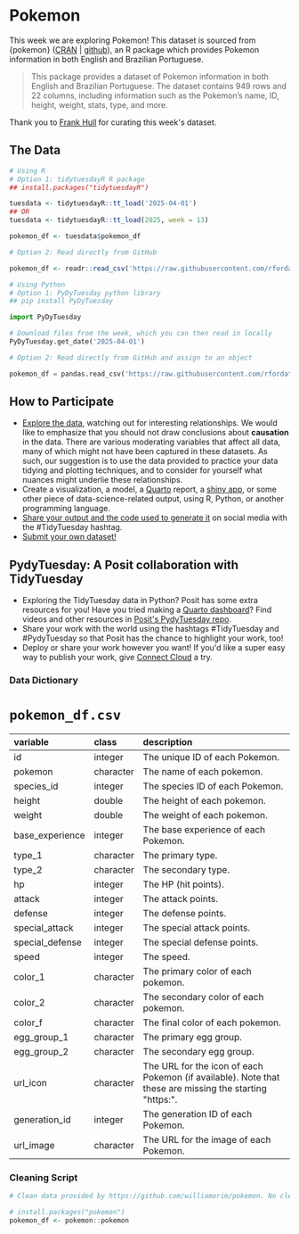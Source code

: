 # Pokemon

This week we are exploring Pokemon! This dataset is sourced from {pokemon} ([CRAN](https://cran.r-project.org/package=pokemon) | [github](https://github.com/williamorim/pokemon)), an R package which provides Pokemon information in both English and Brazilian Portuguese.

> This package provides a dataset of Pokemon information in both English and Brazilian Portuguese. The dataset contains 949 rows and 22 columns, including information such as the Pokemon’s name, ID, height, weight, stats, type, and more.


Thank you to [Frank Hull](https://github.com/frankiethull) for curating this week's dataset.

## The Data

```r
# Using R
# Option 1: tidytuesdayR R package 
## install.packages("tidytuesdayR")

tuesdata <- tidytuesdayR::tt_load('2025-04-01')
## OR
tuesdata <- tidytuesdayR::tt_load(2025, week = 13)

pokemon_df <- tuesdata$pokemon_df

# Option 2: Read directly from GitHub

pokemon_df <- readr::read_csv('https://raw.githubusercontent.com/rfordatascience/tidytuesday/main/data/2025/2025-04-01/pokemon_df.csv')
```

```python
# Using Python
# Option 1: PyDyTuesday python library
## pip install PyDyTuesday

import PyDyTuesday

# Download files from the week, which you can then read in locally
PyDyTuesday.get_date('2025-04-01')

# Option 2: Read directly from GitHub and assign to an object

pokemon_df = pandas.read_csv('https://raw.githubusercontent.com/rfordatascience/tidytuesday/main/data/2025/2025-04-01/pokemon_df.csv')
```


## How to Participate

- [Explore the data](https://r4ds.hadley.nz/), watching out for interesting relationships. We would like to emphasize that you should not draw conclusions about **causation** in the data. There are various moderating variables that affect all data, many of which might not have been captured in these datasets. As such, our suggestion is to use the data provided to practice your data tidying and plotting techniques, and to consider for yourself what nuances might underlie these relationships.
- Create a visualization, a model, a [Quarto](https://quarto.org/) report, a [shiny app](https://shiny.posit.co/), or some other piece of data-science-related output, using R, Python, or another programming language.
- [Share your output and the code used to generate it](../../../sharing.md) on social media with the #TidyTuesday hashtag.
- [Submit your own dataset!](../../../pr_instructions.md)  

## PydyTuesday: A Posit collaboration with TidyTuesday  

- Exploring the TidyTuesday data in Python?  Posit has some extra resources for you! Have you tried making a [Quarto dashboard](https://quarto.org/docs/dashboards/)? Find videos and other resources in [Posit's PydyTuesday repo](https://github.com/posit-dev/python-tidytuesday-challenge).
- Share your work with the world using the hashtags #TidyTuesday and #PydyTuesday so that Posit has the chance to highlight your work, too!
- Deploy or share your work however you want! If you'd like a super easy way to publish your work, give [Connect Cloud](https://connect.posit.cloud/) a try.


### Data Dictionary

# `pokemon_df.csv`

|variable        |class     |description                           |
|:---------------|:---------|:-------------------------------------|
|id              |integer   |The unique ID of each Pokemon.|
|pokemon         |character |The name of each pokemon.|
|species_id      |integer   |The species ID of each Pokemon.|
|height          |double    |The height of each pokemon.|
|weight          |double    |The weight of each pokemon. |
|base_experience |integer   |The base experience of each Pokemon. |
|type_1          |character |The primary type. |
|type_2          |character |The secondary type. |
|hp              |integer   |The HP (hit points). |
|attack          |integer   |The attack points. |
|defense         |integer   |The defense points. |
|special_attack  |integer   |The special attack points. |
|special_defense |integer   |The special defense points. |
|speed           |integer   |The speed. |
|color_1         |character |The primary color of each pokemon. |
|color_2         |character |The secondary color of each pokemon. |
|color_f         |character |The final color of each pokemon. |
|egg_group_1     |character |The primary egg group. |
|egg_group_2     |character |The secondary egg group. |
|url_icon        |character |The URL for the icon of each Pokemon (if available). Note that these are missing the starting "https:". |
|generation_id   |integer   |The generation ID of each Pokemon. |
|url_image       |character |The URL for the image of each Pokemon. |

### Cleaning Script

```r
# Clean data provided by https://github.com/williamorim/pokemon. No cleaning was necessary.

# install.packages("pokemon")
pokemon_df <- pokemon::pokemon

```

